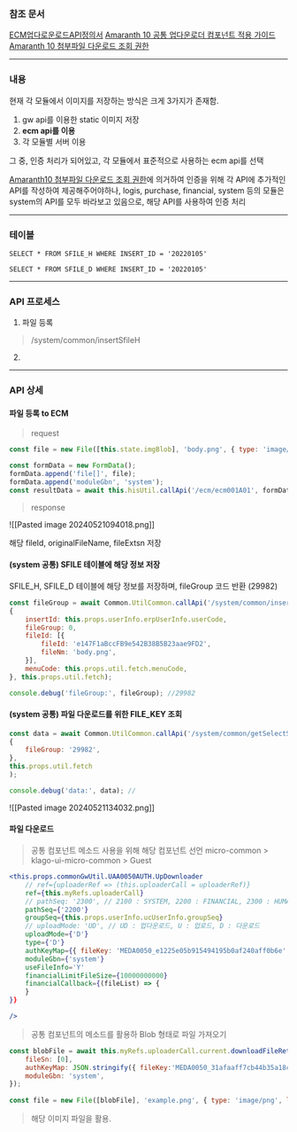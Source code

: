 ### 참조 문서 

[ECM업다로운로드API정의서](https://gwa.douzone.com/ecm/oneffice/one003A06?c2VxPURGMTdjNEQ2RkZhN0QzZWFlMjU2ODdhMTFGOEdERGVE&sso=Y)
[Amaranth 10 공통 업다운로더 컴포넌트 적용 가이드](http://wiki.duzon.com:8080/pages/viewpage.action?pageId=44177977)
[Amaranth 10 첨부파일 다운로드 조회 권한](http://wiki.duzon.com:8080/pages/viewpage.action?pageId=51656219)

---
### 내용 

현재 각 모듈에서 이미지를 저장하는 방식은 크게 3가지가 존재함. 

1. gw api를 이용한 static 이미지 저장
2. **ecm api를 이용**
3. 각 모듈별 서버 이용 

그 중, 인증 처리가 되어있고, 각 모듈에서 표준적으로 사용하는 ecm api를 선택 

[Amaranth10 첨부파일 다운로드 조회 권한](http://wiki.duzon.com:8080/pages/viewpage.action?pageId=51656219)에 의거하여 인증을 위해 각 API에 추가적인 API를 작성하여 제공해주어야하나, logis, purchase, financial, system 등의 모듈은 system의 API를 모두 바라보고 있음으로, 해당 API를 사용하여 인증 처리 

---
### 테이블 

```mysql 
SELECT * FROM SFILE_H WHERE INSERT_ID = '20220105'

SELECT * FROM SFILE_D WHERE INSERT_ID = '20220105'
```

---
### API 프로세스 

1. 파일 등록 
> /system/common/insertSfileH

2. 

---
### API 상세 

#### 파일 등록 to ECM
 
> request
```js
const file = new File([this.state.imgBlob], 'body.png', { type: 'image/png', lastModified: Date.now() });

const formData = new FormData();
formData.append('file[]', file);
formData.append('moduleGbn', 'system');
const resultData = await this.hisUtil.callApi('/ecm/ecm001A01', formData, false, { contextType: 'multipart/form-data' });
```


>response

![[Pasted image 20240521094018.png]]

해당 fileId, originalFileName, fileExtsn 저장 

#### (system 공통) SFILE 테이블에 해당 정보 저장 

SFILE_H, SFILE_D 테이블에 해당 정보를 저장하며, fileGroup 코드 반환 (29982)

```js
const fileGroup = await Common.UtilCommon.callApi('/system/common/insertSfileH',
{
	insertId: this.props.userInfo.erpUserInfo.userCode,
	fileGroup: 0,
	fileId: [{
		fileId: 'e147F1aBccFB9e542B38B5B23aae9FD2',
		fileNm: 'body.png',
	}],
	menuCode: this.props.util.fetch.menuCode,
}, this.props.util.fetch);

console.debug('fileGroup:', fileGroup); //29982
```

#### (system 공통)  파일 다운로드를 위한 FILE_KEY 조회 

```js
const data = await Common.UtilCommon.callApi('/system/common/getSelectSfileD',
{
	fileGroup: '29982',
},
this.props.util.fetch
);

console.debug('data:', data); //
```

![[Pasted image 20240521134032.png]]


#### 파일 다운로드 

> 공통 컴포넌트 메소드 사용을 위해 해당 컴포넌트 선언 
> micro-common > klago-ui-micro-common > Guest

```jsx
<this.props.commonGwUtil.UAA0050AUTH.UpDownloader
	// ref={uploaderRef => (this.uploaderCall = uploaderRef)}
	ref={this.myRefs.uploaderCall}
	// pathSeq: '2300', // 2100 : SYSTEM, 2200 : FINANCIAL, 2300 : HUMANM, 2400 : PERSONAL
	pathSeq={'2200'}
	groupSeq={this.props.userInfo.ucUserInfo.groupSeq}
	// uploadMode: 'UD', // UD : 업다운로드, U : 업로드, D : 다운로드
	uploadMode={'D'}
	type={'D'}
	authKeyMap={{ fileKey: 'MEDA0050_e1225e05b915494195b0af240aff0b6e' }} // 각 모듈의 인증 체계에 따라 상이함. system의 경우 FileKey를 필요로 함. 
	moduleGbn={'system'}
	useFileInfo='Y'
	financialLimitFileSize={10000000000}
	financialCallback={(fileList) => {
	}
}}

/>
```

> 공통 컴포넌트의 메소드를 활용하 Blob 형태로 파일 가져오기 

```js
const blobFile = await this.myRefs.uploaderCall.current.downloadFileReturnFinancial({
	fileSn: [0],
	authKeyMap: JSON.stringify({ fileKey:'MEDA0050_31afaaff7cb44b35a18c01d0bc281c5b' }),
	moduleGbn: 'system',
});
  
const file = new File([blobFile], 'example.png', { type: 'image/png', lastModified: Date.now() }); // 파일 생성 
```

> 해당 이미지 파일을 활용.


